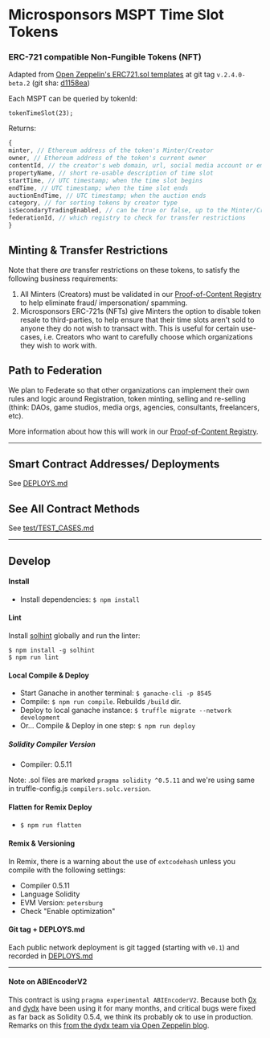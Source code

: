 # Microsponsors MSPT Time Slot Tokens
### ERC-721 compatible Non-Fungible Tokens (NFT)

Adapted from [Open Zeppelin's ERC721.sol templates](https://github.com/OpenZeppelin/openzeppelin-contracts/blob/master/contracts/token/ERC721) at git tag `v.2.4.0-beta.2` (git sha: [d1158ea](https://github.com/OpenZeppelin/openzeppelin-contracts/commit/d1158ea68c597075a5aec4a77a9c16f061beffd3))

Each MSPT can be queried by tokenId:
```
tokenTimeSlot(23);
```
Returns:
```javascript
{
minter, // Ethereum address of the token's Minter/Creator
owner, // Ethereum address of the token's current owner
contentId, // the creator's web domain, url, social media account or email
propertyName, // short re-usable description of time slot
startTime, // UTC timestamp; when the time slot begins
endTime, // UTC timestamp; when the time slot ends
auctionEndTime, // UTC timestamp; when the auction ends
category, // for sorting tokens by creator type
isSecondaryTradingEnabled, // can be true or false, up to the Minter/Creator
federationId, // which registry to check for transfer restrictions
}
```

## Minting & Transfer Restrictions
Note that there *are* transfer restrictions on these tokens, to satisfy the following business requirements:

1. All Minters (Creators) must be validated in our [Proof-of-Content Registry](https://github.com/microsponsors/registry-contract) to help eliminate fraud/ impersonation/ spamming.
2. Microsponsors ERC-721s (NFTs) give Minters the option to disable token resale to third-parties, to help ensure that their time slots aren't sold to anyone they do not wish to transact with. This is useful for certain use-cases, i.e. Creators who want to carefully choose which organizations they wish to work with.

## Path to Federation

We plan to Federate so that other organizations can implement their own rules and logic around Registration, token minting, selling and re-selling (think: DAOs, game studios, media orgs, agencies, consultants, freelancers, etc).

More information about how this will work in our [Proof-of-Content Registry](https://github.com/microsponsors/registry-contract).

---

## Smart Contract Addresses/ Deployments
See [DEPLOYS.md](DEPLOYS.md)

## See All Contract Methods
See [test/TEST_CASES.md](test/TEST_CASES.md)

---

## Develop

#### Install
* Install dependencies: `$ npm install`

#### Lint
Install [solhint](https://www.npmjs.com/package/solhint) globally and run the linter:
```
$ npm install -g solhint
$ npm run lint
```

#### Local Compile & Deploy
* Start Ganache in another terminal: `$ ganache-cli -p 8545`
* Compile: `$ npm run compile`. Rebuilds `/build` dir.
* Deploy to local ganache instance: `$ truffle migrate --network development `
* Or... Compile & Deploy in one step: `$ npm run deploy`

##### Solidity Compiler Version
* Compiler: 0.5.11

Note: .sol files are marked `pragma solidity ^0.5.11` and we're using same in truffle-config.js `compilers.solc.version`.

#### Flatten for Remix Deploy
* `$ npm run flatten`

#### Remix & Versioning
In Remix, there is a warning about the use of `extcodehash` unless you compile with the following settings:

* Compiler 0.5.11
* Language Solidity
* EVM Version: `petersburg`
* Check "Enable optimization"

#### Git tag + DEPLOYS.md
Each public network deployment is git tagged (starting with `v0.1`) and recorded in [DEPLOYS.md](DEPLOYS.md)

---

#### Note on ABIEncoderV2
This contract is using `pragma experimental ABIEncoderV2`. Because both [0x](https://0x.org) and [dydx](https://dydx.exchange/) have been using it for many months, and critical bugs were fixed as far back as Solidity 0.5.4, we think its probably ok to use in production. Remarks on this [from the dydx team via Open Zeppelin blog](https://blog.openzeppelin.com/solo-margin-protocol-audit-30ac2aaf6b10/).
